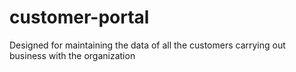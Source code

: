 # customer-portal
Designed for maintaining the data of all the  customers carrying out business with the organization
